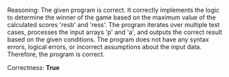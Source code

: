 Reasoning: 
The given program is correct. It correctly implements the logic to determine the winner of the game based on the maximum value of the calculated scores 'resb' and 'ress'. The program iterates over multiple test cases, processes the input arrays 'p' and 'a', and outputs the correct result based on the given conditions. The program does not have any syntax errors, logical errors, or incorrect assumptions about the input data. Therefore, the program is correct.

Correctness: **True**